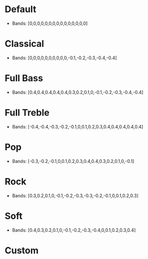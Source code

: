 # Default

- Bands: [0,0,0,0,0,0,0,0,0,0,0,0,0,0,0]

# Classical

- Bands: [0,0,0,0,0,0,0,0,0,0,-0.1,-0.2,-0.3,-0.4,-0.4]

# Full Bass

- Bands: [0.4,0.4,0.4,0.4,0.4,0.3,0.2,0.1,0,-0.1,-0.2,-0.3,-0.4,-0.4]

# Full Treble

- Bands: [-0.4,-0.4,-0.3,-0.2,-0.1,0,0.1,0.2,0.3,0.4,0.4,0.4,0.4,0.4]

# Pop

- Bands: [-0.3,-0.2,-0.1,0,0.1,0.2,0.3,0.4,0.4,0.3,0.2,0.1,0,-0.1]

# Rock

- Bands: [0.3,0.2,0.1,0,-0.1,-0.2,-0.3,-0.3,-0.2,-0.1,0,0.1,0.2,0.3]

# Soft

- Bands: [0.4,0.3,0.2,0.1,0,-0.1,-0.2,-0.3,-0.4,0,0.1,0.2,0.3,0.4]

# Custom
